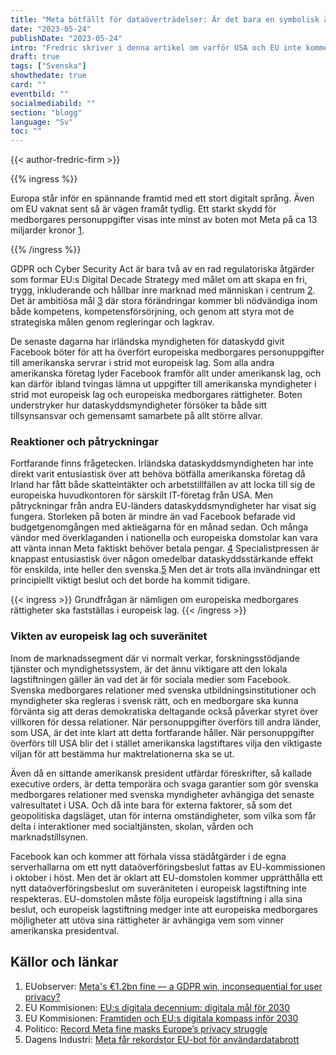```yaml
---
title: "Meta bötfällt för dataöverträdelser: Är det bara en symbolisk åtgärd eller verklig förändring?"
date: "2023-05-24"
publishDate: "2023-05-24"
intro: "Fredric skriver i denna artikel om varför USA och EU inte kommer enas om ett dataöverföringsavtal som håller i längden inom överskådlig tid"
draft: true
tags: ["Svenska"]
showthedate: true
card: ""
eventbild: ""
socialmediabild: ""
section: "blogg"
language: "Sv"
toc: ""
---
```


{{< author-fredric-firm >}}

{{% ingress %}}

Europa står inför en spännande framtid med ett stort digitalt språng. Även om EU vaknat sent så är vägen framåt tydlig. Ett starkt skydd för medborgares personuppgifter visas inte minst av boten mot Meta på ca 13 miljarder kronor [1].

{{% /ingress %}}

GDPR och Cyber Security Act är bara två av en rad regulatoriska åtgärder som formar EU:s Digital Decade Strategy med målet om att skapa en fri, trygg, inkluderande och hållbar inre marknad med människan i centrum [2].  Det är ambitiösa mål [3] där stora förändringar kommer bli nödvändiga inom både kompetens, kompetensförsörjning, och genom att styra mot de strategiska målen genom regleringar och lagkrav. 

De senaste dagarna har irländska myndigheten för dataskydd givit Facebook böter för att ha överfört europeiska medborgares personuppgifter till amerikanska servrar i strid mot europeisk lag. Som alla andra amerikanska företag lyder Facebook framför allt under amerikansk lag, och kan därför ibland tvingas lämna ut uppgifter till amerikanska myndigheter i strid mot europeisk lag och europeiska medborgares rättigheter. Boten understryker hur dataskyddsmyndigheter försöker ta både sitt tillsynsansvar och gemensamt samarbete på allt större allvar. 

### Reaktioner och påtryckningar

Fortfarande finns frågetecken. Irländska dataskyddsmyndigheten har inte direkt varit entusiastisk över att behöva bötfälla amerikanska företag då Irland har fått både skatteintäkter och arbetstillfällen av att locka till sig de europeiska huvudkontoren för särskilt IT-företag från USA. Men påtryckningar från andra EU-länders dataskyddsmyndigheter har visat sig fungera. Storleken på boten är mindre än vad Facebook befarade vid budgetgenomgången med aktieägarna för en månad sedan. Och många vändor med överklaganden i nationella och europeiska domstolar kan vara att vänta innan Meta faktiskt behöver betala pengar. [4] Specialistpressen är knappast entusiastisk över någon omedelbar dataskyddsstärkande effekt för enskilda, inte heller den svenska.[5] Men det är trots alla invändningar ett principiellt viktigt beslut och det borde ha kommit tidigare.

{{< ingress >}}
Grundfrågan är nämligen om europeiska medborgares rättigheter ska fastställas i europeisk lag.
{{< /ingress >}}

### Vikten av europeisk lag och suveränitet

Inom de marknadssegment där vi normalt verkar, forskningsstödjande tjänster och myndighetssystem, är det ännu viktigare att den lokala lagstiftningen gäller än vad det är för sociala medier som Facebook. Svenska medborgares relationer med svenska utbildningsinstitutioner och myndigheter ska regleras i svensk rätt, och en medborgare ska kunna förvänta sig att deras demokratiska deltagande också påverkar styret över villkoren för dessa relationer. När  personuppgifter överförs till andra länder, som USA, är det inte klart att detta fortfarande håller. När personuppgifter överförs till USA blir det i stället amerikanska lagstiftares vilja den viktigaste viljan för att bestämma hur maktrelationerna ska se ut.

Även då en sittande amerikansk president utfärdar föreskrifter, så kallade executive orders, är detta temporära och svaga garantier som gör svenska medborgares relationer med svenska myndigheter avhängiga det senaste valresultatet i USA. Och då inte bara för externa faktorer, så som det geopolitiska dagsläget, utan för interna omständigheter, som vilka som får delta i interaktioner med socialtjänsten, skolan, vården och marknadstillsynen.

Facebook kan och kommer att förhala vissa städåtgärder i de egna serverhallarna om ett nytt dataöverföringsbeslut fattas av EU-kommissionen i oktober i höst. Men det är oklart att EU-domstolen kommer upprätthålla ett nytt dataöverföringsbeslut om suveräniteten i europeisk lagstiftning inte respekteras. EU-domstolen måste följa europeisk lagstiftning i alla sina beslut, och europeisk lagstiftning medger inte att europeiska medborgares möjligheter att utöva sina rättigheter är avhängiga vem som vinner amerikanska presidentval.

## Källor och länkar
1. EUobserver: [Meta's €1.2bn fine — a GDPR win, inconsequential for user privacy?](https://euobserver.com/digital/157058)
1. EU Kommisionen: [EU:s digitala decennium: digitala mål för 2030](https://commission.europa.eu/strategy-and-policy/priorities-2019-2024/europe-fit-digital-age/europes-digital-decade-digital-targets-2030_sv)
1. EU Kommisionen: [Framtiden och EU:s digitala kompass inför 2030](https://sweden.representation.ec.europa.eu/strategi-och-prioriteringar/viktiga-eu-fragor-sverige/digitala-mal-2030_sv#framtiden-och-eus-digitala-kompass-inf%C3%B6r-2030)
1. Politico: [Record Meta fine masks Europe’s privacy struggle](https://www.politico.eu/article/record-meta-fine-masks-shortcomings-of-europes-privacy-regime/)
1. Dagens Industri: [Meta får rekordstor EU-bot för användardatabrott](https://www.di.se/digital/meta-far-rekordstor-eu-bot-for-anvandardatabrott/)

[1]: https://euobserver.com/digital/157058
[2]: https://commission.europa.eu/strategy-and-policy/priorities-2019-2024/europe-fit-digital-age/europes-digital-decade-digital-targets-2030_sv
[3]: https://sweden.representation.ec.europa.eu/strategi-och-prioriteringar/viktiga-eu-fragor-sverige/digitala-mal-2030_sv#framtiden-och-eus-digitala-kompass-inf%C3%B6r-2030 
[4]: https://www.politico.eu/article/record-meta-fine-masks-shortcomings-of-europes-privacy-regime/
[5]: https://www.di.se/digital/meta-far-rekordstor-eu-bot-for-anvandardatabrott/